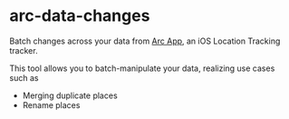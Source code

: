 # arc-data-changes

Batch changes across your data from [Arc App](https://www.bigpaua.com/arcapp/), an iOS Location Tracking tracker.

This tool allows you to batch-manipulate your data, realizing use cases such as

* Merging duplicate places
* Rename places

